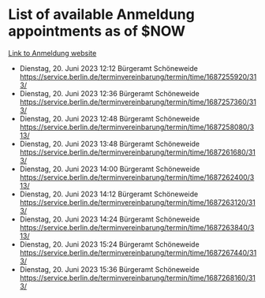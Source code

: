 # List of available Anmeldung appointments as of $NOW
[Link to Anmeldung website](https://service.berlin.de/terminvereinbarung/termin/tag.php?termin=1&anliegen[]=120686&dienstleisterlist=122210,122217,327316,122219,327312,122227,327314,122231,327346,122243,327348,122254,122252,329742,122260,329745,122262,329748,122271,327278,122273,327274,122277,327276,330436,122280,327294,122282,327290,122284,327292,122291,327270,122285,327266,122286,327264,122296,327268,150230,329760,122297,327286,122294,327284,122312,329763,122314,329775,122304,327330,122311,327334,122309,327332,317869,122281,327352,122279,329772,122283,122276,327324,122274,327326,122267,329766,122246,327318,122251,327320,122257,327322,122208,327298,122226,327300&herkunft=http%3A%2F%2Fservice.berlin.de%2Fdienstleistung%2F120686%2F)
- Dienstag, 20. Juni 2023 12:12 Bürgeramt Schöneweide https://service.berlin.de/terminvereinbarung/termin/time/1687255920/313/
- Dienstag, 20. Juni 2023 12:36 Bürgeramt Schöneweide https://service.berlin.de/terminvereinbarung/termin/time/1687257360/313/
- Dienstag, 20. Juni 2023 12:48 Bürgeramt Schöneweide https://service.berlin.de/terminvereinbarung/termin/time/1687258080/313/
- Dienstag, 20. Juni 2023 13:48 Bürgeramt Schöneweide https://service.berlin.de/terminvereinbarung/termin/time/1687261680/313/
- Dienstag, 20. Juni 2023 14:00 Bürgeramt Schöneweide https://service.berlin.de/terminvereinbarung/termin/time/1687262400/313/
- Dienstag, 20. Juni 2023 14:12 Bürgeramt Schöneweide https://service.berlin.de/terminvereinbarung/termin/time/1687263120/313/
- Dienstag, 20. Juni 2023 14:24 Bürgeramt Schöneweide https://service.berlin.de/terminvereinbarung/termin/time/1687263840/313/
- Dienstag, 20. Juni 2023 15:24 Bürgeramt Schöneweide https://service.berlin.de/terminvereinbarung/termin/time/1687267440/313/
- Dienstag, 20. Juni 2023 15:36 Bürgeramt Schöneweide https://service.berlin.de/terminvereinbarung/termin/time/1687268160/313/
